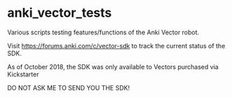 # anki_vector_tests
Various scripts testing features/functions of the Anki Vector robot.

Visit https://forums.anki.com/c/vector-sdk to track the current status of the SDK.

As of October 2018, the SDK was only available to Vectors purchased via Kickstarter 

DO NOT ASK ME TO SEND YOU THE SDK!
